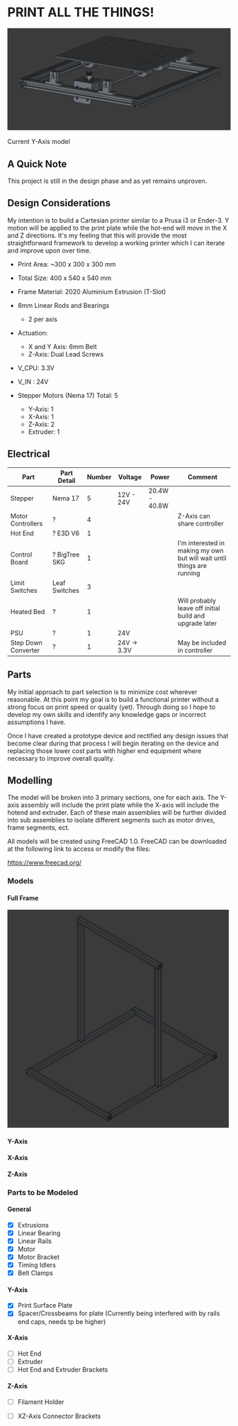 # PRINT ALL THE THINGS!

![image](./images/Y-Axis_05_03.PNG)

Current Y-Axis model

## A Quick Note

This project is still in the design phase and as yet remains unproven. 

## Design Considerations

My intention is to build a Cartesian printer similar to a Prusa i3 or Ender-3. Y motion will be applied to the print plate while the hot-end will move in the X and Z directions. It's my feeling that this will provide the most straightforward framework to develop a working printer which I can iterate and improve upon over time.

- Print Area: ~300 x 300 x 300 mm 
- Total Size:  400 x 540 x 540 mm
- Frame Material: 2020 Aluminium Extrusion (T-Slot)

- 8mm Linear Rods and Bearings 
     - 2 per axis

- Actuation:
     - X and Y Axis: 6mm Belt
     - Z-Axis: Dual Lead Screws

- V_CPU: 3.3V
- V_IN : 24V

- Stepper Motors (Nema 17) Total: 5
     - Y-Axis: 1
     - X-Axis: 1
     - Z-Axis: 2
     - Extruder: 1

## Electrical

| Part               | Part Detail   | Number | Voltage      | Power          | Comment                             |
|--------------------|---------------|--------|--------------|----------------|-------------------------------------|
|Stepper             |Nema 17        | 5      |  12V - 24V   | 20.4W - 40.8W  |                                     |
|Motor Controllers   |?              | 4      |              |                | Z-Axis can share controller         |
|Hot End             |? E3D V6       | 1      |              |                |                                     |
|Control Board       |? BigTree SKG  | 1      |              |                | I'm interested in making my own but will wait until things are running|
|Limit Switches      |Leaf Switches  | 3      |              |                |                                     |
|Heated Bed          |?              | 1      |              |                | Will probably leave off initial build and upgrade later |
|PSU                 |?              | 1      | 24V          |                |                                     |
|Step Down Converter |?              | 1      | 24V -> 3.3V  |                | May be included in controller       |

## Parts

My initial approach to part selection is to minimize cost wherever reasonable. At this point my goal is to build a functional printer without a strong focus on print speed or quality (yet). Through doing so I hope to develop my own skills and identify any knowledge gaps or incorrect assumptions I have.  

Once I have created a prototype device and rectified any design issues that become clear during that process I will begin iterating on the device and replacing those lower cost parts with higher end equipment where necessary to improve overall quality.  

## Modelling

The model will be broken into 3 primary sections, one for each axis. The Y-axis assembly will include the print plate while the X-axis will include the hotend and extruder. Each of these main assemblies will be further divided into sub assemblies to isolate different segments such as motor drives, frame segments, ect. 

All models will be created using FreeCAD 1.0. FreeCAD can be downloaded at the following link to access or modify the files:

https://www.freecad.org/

### Models

#### Full Frame

<img src="./images/full_frame_05_06.PNG" alt="drawing" width="500"/>

#### Y-Axis

#### X-Axis

#### Z-Axis

### Parts to be Modeled

#### General

- [x] Extrusions
- [x] Linear Bearing
- [x] Linear Rails
- [x] Motor
- [x] Motor Bracket
- [x] Timing Idlers
- [x] Belt Clamps

#### Y-Axis

- [x] Print Surface Plate
- [x] Spacer/Crossbeams for plate (Currently being interfered with by rails end caps, needs tp be higher)

#### X-Axis

- [ ] Hot End
- [ ] Extruder
- [ ] Hot End and Extruder Brackets

#### Z-Axis

- [ ] Filament Holder
- [ ] XZ-Axis Connector Brackets

